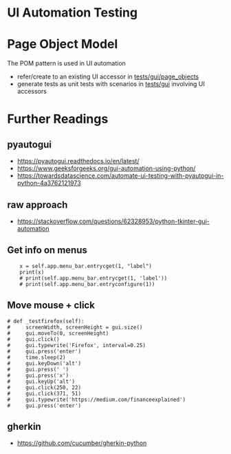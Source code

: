 UI Automation Testing
=====

# Page Object Model
The POM pattern is used in UI automation
* refer/create to an existing UI accessor in [tests/gui/page_objects](tests/testing_framework/page_objects)
* generate tests as unit tests with scenarios in [tests/gui](tests/gui) involving UI accessors

# Further Readings
## pyautogui
* https://pyautogui.readthedocs.io/en/latest/
* https://www.geeksforgeeks.org/gui-automation-using-python/
* https://towardsdatascience.com/automate-ui-testing-with-pyautogui-in-python-4a3762121973

## raw approach
* https://stackoverflow.com/questions/62328953/python-tkinter-gui-automation
 

## Get info on menus 
        x = self.app.menu_bar.entrycget(1, "label")
        print(x)
        # print(self.app.menu_bar.entrycget(1, 'label'))
        # print(self.app.menu_bar.entryconfigure(1))

## Move mouse + click
    # def _testfirefox(self):
    #     screenWidth, screenHeight = gui.size()
    #     gui.moveTo(0, screenHeight)
    #     gui.click()
    #     gui.typewrite('Firefox', interval=0.25)
    #     gui.press('enter')
    #     time.sleep(2)
    #     gui.keyDown('alt')
    #     gui.press(' ')
    #     gui.press('x')
    #     gui.keyUp('alt')
    #     gui.click(250, 22)
    #     gui.click(371, 51)
    #     gui.typewrite('https://medium.com/financeexplained')
    #     gui.press('enter')

## gherkin
* https://github.com/cucumber/gherkin-python
